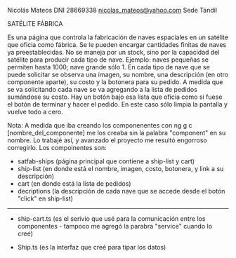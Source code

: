 Nicolás Mateos
DNI 28669338
nicolas_mateos@yahoo.com
Sede Tandil

SATÉLITE FÁBRICA

Es una página que controla la fabricación de naves espaciales en un satélite que oficia como fábrica.
Se le pueden encargar cantidades finitas de naves ya preestablecidas. No se maneja por un stock, sino por la capacidad del satélite para producir cada tipo de nave. Ejemplo: naves pequeñas se permiten hasta 1000; nave grande sólo 1.
En cada tipo de nave que se puede solicitar se observa una imagen, su nombre, una descripción (en otro componente aparte), su costo y la botonera para su pedido. A medida que se va solicitando cada nave se va agregando a la lista de pedidos sumándose su costo. Hay un botón bajo esa lista que oficia como si fuese el botón de terminar y hacer el pedido. En este caso sólo limpia la pantalla y vuelve todo a cero.

Nota:
A medida que iba creando los componenentes con ng g c [nombre_del_componente] me los creaba sin la palabra "component" en su nombre. Lo trabajé así, y avanzado el proyecto me resultó engorroso corregirlo. Los compoinentes son:
- satfab-ships (página principal que contiene a ship-list y cart)
- ship-list (en donde está el nombre, imagen, costo, botonera, y link a su descripción)
- cart (en donde está la lista de pedidos)
- decriptions (la descripción de cada nave que se accede desde el botón "click" en ship-list)

-----------------

- ship-cart.ts (es el serivio que usé para la comunicación entre los componentes - tampoco me agregó la parabra "service" cuando lo creé)

- Ship.ts (es la interfaz que creé para tipar los datos)
